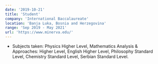 ```yaml
---
date: '2019-10-21'
title: 'Student'
company: 'International Baccalaureate'
location: 'Banja Luka, Bosnia and Herzegovina'
range: 'Sep 2019 - May 2021'
url: 'https://www.minerva.edu/'
---
```


- Subjects taken: Physics Higher Level, Mathematics Analysis & Approaches: Higher Level, English Higher Level, Philosophy Standard Level, Chemistry Standard Level, Serbian Standard Level.
